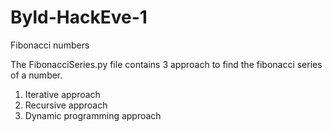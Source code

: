 # Byld-HackEve-1
Fibonacci numbers

The FibonacciSeries.py file contains 3 approach to find the fibonacci series of a number.
  1. Iterative approach
  2. Recursive approach
  3. Dynamic programming approach
  
